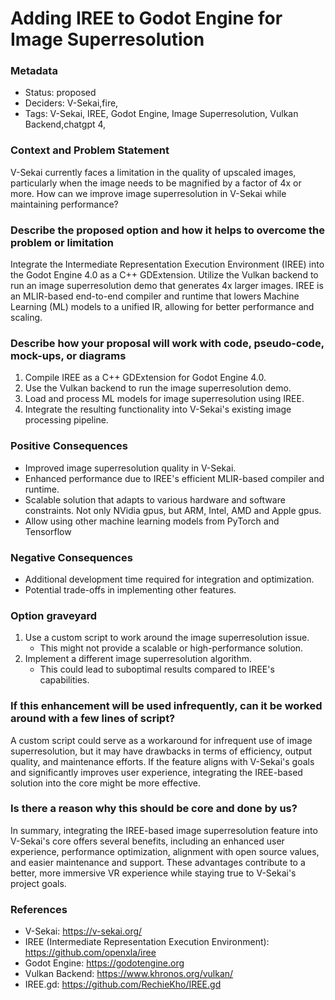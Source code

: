# Adding IREE to Godot Engine for Image Superresolution

### Metadata

- Status: proposed <!-- draft | proposed | rejected | accepted | deprecated | superseded by -->
- Deciders: V-Sekai,fire,
- Tags: V-Sekai, IREE, Godot Engine, Image Superresolution, Vulkan Backend,chatgpt 4,

### Context and Problem Statement

V-Sekai currently faces a limitation in the quality of upscaled images, particularly when the image needs to be magnified by a factor of 4x or more. How can we improve image superresolution in V-Sekai while maintaining performance?

### Describe the proposed option and how it helps to overcome the problem or limitation

Integrate the Intermediate Representation Execution Environment (IREE) into the Godot Engine 4.0 as a C++ GDExtension. Utilize the Vulkan backend to run an image superresolution demo that generates 4x larger images. IREE is an MLIR-based end-to-end compiler and runtime that lowers Machine Learning (ML) models to a unified IR, allowing for better performance and scaling.

### Describe how your proposal will work with code, pseudo-code, mock-ups, or diagrams

1. Compile IREE as a C++ GDExtension for Godot Engine 4.0.
2. Use the Vulkan backend to run the image superresolution demo.
3. Load and process ML models for image superresolution using IREE.
4. Integrate the resulting functionality into V-Sekai's existing image processing pipeline.

### Positive Consequences

- Improved image superresolution quality in V-Sekai.
- Enhanced performance due to IREE's efficient MLIR-based compiler and runtime.
- Scalable solution that adapts to various hardware and software constraints. Not only NVidia gpus, but ARM, Intel, AMD and Apple gpus.
- Allow using other machine learning models from PyTorch and Tensorflow

### Negative Consequences

- Additional development time required for integration and optimization.
- Potential trade-offs in implementing other features.

### Option graveyard

1. Use a custom script to work around the image superresolution issue.
   - This might not provide a scalable or high-performance solution.
2. Implement a different image superresolution algorithm.
   - This could lead to suboptimal results compared to IREE's capabilities.

### If this enhancement will be used infrequently, can it be worked around with a few lines of script?

A custom script could serve as a workaround for infrequent use of image superresolution, but it may have drawbacks in terms of efficiency, output quality, and maintenance efforts. If the feature aligns with V-Sekai's goals and significantly improves user experience, integrating the IREE-based solution into the core might be more effective.

### Is there a reason why this should be core and done by us?

In summary, integrating the IREE-based image superresolution feature into V-Sekai's core offers several benefits, including an enhanced user experience, performance optimization, alignment with open source values, and easier maintenance and support. These advantages contribute to a better, more immersive VR experience while staying true to V-Sekai's project goals.

### References

- V-Sekai: https://v-sekai.org/
- IREE (Intermediate Representation Execution Environment): https://github.com/openxla/iree
- Godot Engine: https://godotengine.org
- Vulkan Backend: https://www.khronos.org/vulkan/
- IREE.gd: https://github.com/RechieKho/IREE.gd
